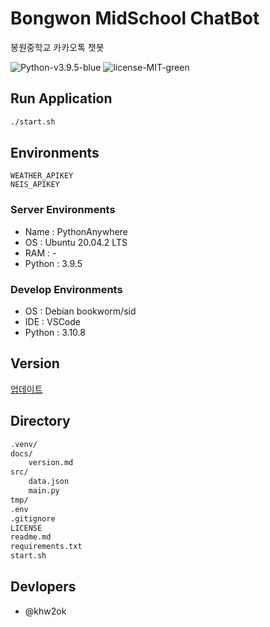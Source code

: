 # Bongwon MidSchool ChatBot
봉원중학교 카카오톡 챗봇

![Python-v3.9.5-blue](https://img.shields.io/badge/Python-v3.9.5-blue) ![license-MIT-green](https://img.shields.io/badge/license-MIT-green)

## Run Application
```bash
./start.sh
```

## Environments
```
WEATHER_APIKEY
NEIS_APIKEY
```

### Server Environments
- Name      : PythonAnywhere
- OS        : Ubuntu 20.04.2 LTS
- RAM       : -
- Python    : 3.9.5

### Develop Environments
- OS        : Debian bookworm/sid
- IDE       : VSCode
- Python    : 3.10.8

## Version
[업데이트](docs/version.md)

## Directory
```bash
.venv/
docs/
    version.md
src/
    data.json
    main.py
tmp/
.env
.gitignore
LICENSE
readme.md
requirements.txt
start.sh
```

## Devlopers
- @khw2ok
